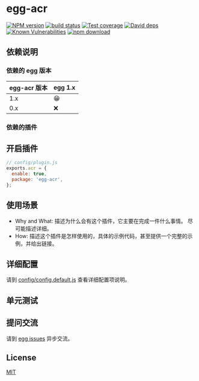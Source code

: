 # egg-acr

[![NPM version][npm-image]][npm-url]
[![build status][travis-image]][travis-url]
[![Test coverage][codecov-image]][codecov-url]
[![David deps][david-image]][david-url]
[![Known Vulnerabilities][snyk-image]][snyk-url]
[![npm download][download-image]][download-url]

[npm-image]: https://img.shields.io/npm/v/egg-acr.svg?style=flat-square
[npm-url]: https://npmjs.org/package/egg-acr
[travis-image]: https://img.shields.io/travis/seekcx/egg-acr.svg?style=flat-square
[travis-url]: https://travis-ci.org/seekcx/egg-acr
[codecov-image]: https://img.shields.io/codecov/c/github/seekcx/egg-acr.svg?style=flat-square
[codecov-url]: https://codecov.io/github/seekcx/egg-acr?branch=master
[david-image]: https://img.shields.io/david/seekcx/egg-acr.svg?style=flat-square
[david-url]: https://david-dm.org/seekcx/egg-acr
[snyk-image]: https://snyk.io/test/npm/egg-acr/badge.svg?style=flat-square
[snyk-url]: https://snyk.io/test/npm/egg-acr
[download-image]: https://img.shields.io/npm/dm/egg-acr.svg?style=flat-square
[download-url]: https://npmjs.org/package/egg-acr

<!--
Description here.
-->

## 依赖说明

### 依赖的 egg 版本

egg-acr 版本 | egg 1.x
--- | ---
1.x | 😁
0.x | ❌

### 依赖的插件
<!--

如果有依赖其它插件，请在这里特别说明。如

- security
- multipart

-->

## 开启插件

```js
// config/plugin.js
exports.acr = {
  enable: true,
  package: 'egg-acr',
};
```

## 使用场景

- Why and What: 描述为什么会有这个插件，它主要在完成一件什么事情。
尽可能描述详细。
- How: 描述这个插件是怎样使用的，具体的示例代码，甚至提供一个完整的示例，并给出链接。

## 详细配置

请到 [config/config.default.js](config/config.default.js) 查看详细配置项说明。

## 单元测试

<!-- 描述如何在单元测试中使用此插件，例如 schedule 如何触发。无则省略。-->

## 提问交流

请到 [egg issues](https://github.com/seekcx/egg/issues) 异步交流。

## License

[MIT](LICENSE)
